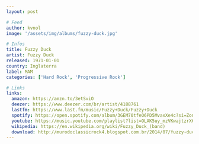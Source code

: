 ```yaml
---
layout: post

# Feed
author: kvnol
image: '/assets/img/albums/fuzzy-duck.jpg'

# Infos
title: Fuzzy Duck
artist: Fuzzy Duck
released: 1971-01-01
country: Inglaterra
label: MAM
categories: ['Hard Rock', 'Progressive Rock']

# Links
links:
  amazon: https://amzn.to/3etSviO
  deezer: https://www.deezer.com/br/artist/4188761
  lastfm: https://www.last.fm/music/Fuzzy+Duck/Fuzzy+Duck
  spotify: https://open.spotify.com/album/3GEM70tfeO6PD5MvaxXe4c?si=ZonPrj2VSJaoUMBlzhrnZQ
  youtube: https://music.youtube.com/playlist?list=OLAK5uy_mzVKwajtzrX6MxwBCRRypeNR2W-XQL_p4
  wikipedia: https://en.wikipedia.org/wiki/Fuzzy_Duck_(band)
  download: http://murodoclassicrock4.blogspot.com.br/2014/07/fuzzy-duck-1971.html
---
```

